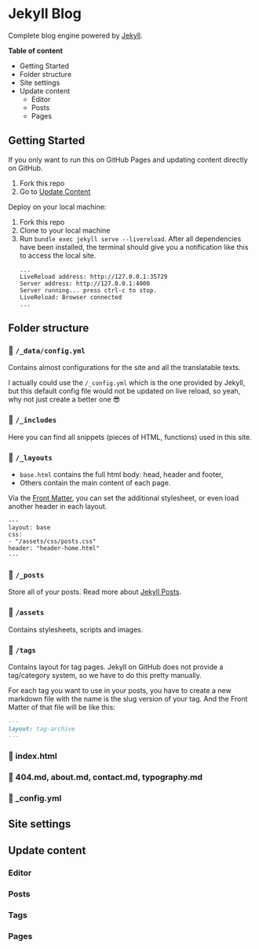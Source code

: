 # Jekyll Blog

Complete blog engine powered by [Jekyll](https://jekyllrb.com/).

**Table of content**

- Getting Started
- Folder structure
- Site settings
- Update content
  - Editor
  - Posts
  - Pages


## Getting Started

If you only want to run this on GitHub Pages and updating content
directly on GitHub.

1. Fork this repo
2. Go to [Update Content](#update-content)

Deploy on your local machine:

1. Fork this repo
2. Clone to your local machine
3. Run `bundle exec jekyll serve --livereload`. After all dependencies have been installed,
the terminal should give you a notification like this to access the local site.
    ```text
    ...
    LiveReload address: http://127.0.0.1:35729
    Server address: http://127.0.0.1:4000
    Server running... press ctrl-c to stop.
    LiveReload: Browser connected
    ...
    ```

## Folder structure

### 📂 `/_data/config.yml`

Contains almost configurations for the site and all the translatable texts.

I actually could use the `/_config.yml` which is the one provided by Jekyll,
but this default config file would not be updated on live reload, so yeah, 
why not just create a better one 😎

### 📂 `/_includes`

Here you can find all snippets (pieces of HTML, functions) used in this site.

### 📂 `/_layouts`

- `base.html` contains the full html body: head, header and footer,
- Others contain the main content of each page.

Via the [Front Matter](https://jekyllrb.com/docs/front-matter/), you can set the additional stylesheet, or even load
another header in each layout.

```text
---
layout: base
css:
- "/assets/css/posts.css"
header: "header-home.html"
---
```

### 📂 `/_posts`

Store all of your posts. Read more about [Jekyll Posts](https://jekyllrb.com/docs/posts/).

### 📂 `/assets`

Contains stylesheets, scripts and images.

### 📂 `/tags`

Contains layout for tag pages. Jekyll on GitHub does not provide a tag/category system,
so we have to do this pretty manually.

For each tag you want to use in your posts, you have to create a new markdown file with
the name is the slug version of your tag. And the Front Matter of that file will be like this:

```markdown
---
layout: tag-archive
---
```

### 📄 index.html
### 📄 404.md, about.md, contact.md, typography.md
### 📄 _config.yml

## Site settings

## Update content
### Editor
### Posts
### Tags
### Pages